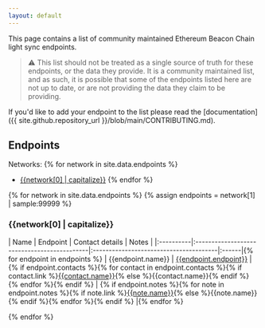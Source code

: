 ```yaml
---
layout: default
---
```


This page contains a list of community maintained Ethereum Beacon Chain light sync endpoints.

> ⚠️ This list should not be treated as a single source of truth for these endpoints, or the data they provide. It is a community maintained list, and as such, it is possible that some of the endpoints listed here are not up to date, or are not providing the data they claim to be providing.

If you'd like to add your endpoint to the list please read the [documentation]({{ site.github.repository_url }}/blob/main/CONTRIBUTING.md).

## Endpoints

Networks:
{% for network in site.data.endpoints %}
  - [{{network[0] | capitalize}}](#{{network[0]}})
{% endfor %}

{% for network in site.data.endpoints %}
{% assign endpoints = network[1] | sample:99999 %}
### {{network[0] | capitalize}}

| Name      |                  Endpoint                   |            Contact details             | Notes |
|:----------|:--------------------------------------------|:---------------------------------------|:------|{% for endpoint in endpoints %}
| {{endpoint.name}} | [{{endpoint.endpoint}}]({{endpoint.endpoint}}) | {% if endpoint.contacts %}{% for contact in endpoint.contacts %}{% if contact.link %}[{{contact.name}}]({{contact.link}}){% else %}{{contact.name}}{% endif %} {% endfor %}{% endif %} | {% if endpoint.notes %}{% for note in endpoint.notes %}{% if note.link %}[{{note.name}}]({{note.link}}){% else %}{{note.name}} {% endif %}{% endfor %}{% endif %} |{% endfor %}

{% endfor %}
